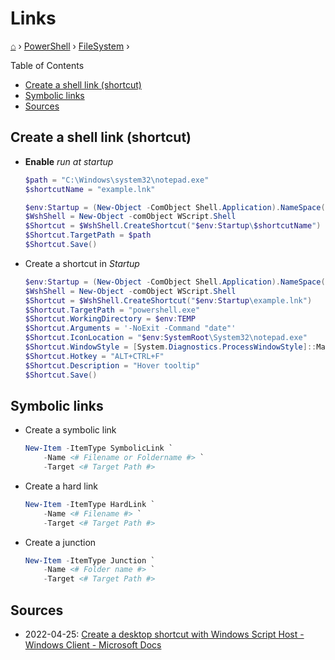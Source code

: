 <h1> Links </h1>

[⌂](../../README.md) › [PowerShell](../../README.md) › [FileSystem](File%20system.md) ›

Table of Contents
- [Create a shell link (shortcut)](#create-a-shell-link-shortcut)
- [Symbolic links](#symbolic-links)
- [Sources](#sources)

## Create a shell link (shortcut)

- **Enable** _run at startup_
    ```powershell
    $path = "C:\Windows\system32\notepad.exe"
    $shortcutName = "example.lnk"

    $env:Startup = (New-Object -ComObject Shell.Application).NameSpace('shell:Startup').Self.Path
    $WshShell = New-Object -comObject WScript.Shell
    $Shortcut = $WshShell.CreateShortcut("$env:Startup\$shortcutName")
    $Shortcut.TargetPath = $path
    $Shortcut.Save()
    ```

- Create a shortcut in _Startup_
    ```powershell
    $env:Startup = (New-Object -ComObject Shell.Application).NameSpace('shell:Startup').Self.Path
    $WshShell = New-Object -comObject WScript.Shell
    $Shortcut = $WshShell.CreateShortcut("$env:Startup\example.lnk")
    $Shortcut.TargetPath = "powershell.exe"
    $Shortcut.WorkingDirectory = $env:TEMP
    $Shortcut.Arguments = '-NoExit -Command "date"'
    $Shortcut.IconLocation = "$env:SystemRoot\System32\notepad.exe"
    $Shortcut.WindowStyle = [System.Diagnostics.ProcessWindowStyle]::Maximized
    $Shortcut.Hotkey = "ALT+CTRL+F"
    $Shortcut.Description = "Hover tooltip"
    $Shortcut.Save()
    ```


## Symbolic links

- Create a symbolic link
    ```powershell
    New-Item -ItemType SymbolicLink `
        -Name <# Filename or Foldername #> `
        -Target <# Target Path #>
    ```

- Create a hard link
    ```powershell
    New-Item -ItemType HardLink `
        -Name <# Filename #> `
        -Target <# Target Path #>
    ```

- Create a junction
    ```powershell
    New-Item -ItemType Junction `
        -Name <# Folder name #> `
        -Target <# Target Path #>
    ```


## Sources
- 2022-04-25: [Create a desktop shortcut with Windows Script Host - Windows Client - Microsoft Docs](https://docs.microsoft.com/en-us/troubleshoot/windows-client/admin-development/create-desktop-shortcut-with-wsh)